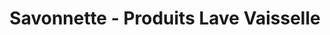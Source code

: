 ---
title: "Savonnette - Produits Lave Vaisselle"
url: /montreal/savonnette-produits-lave-vaisselle/
shop: shop
---